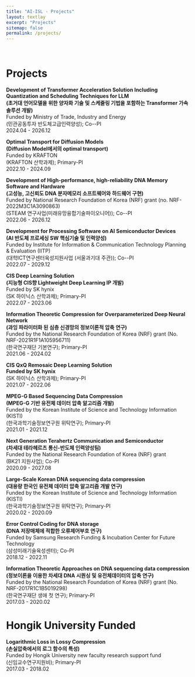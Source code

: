 ```yaml
--- 
title: "AI-ISL - Projects"
layout: textlay
excerpt: "Projects"
sitemap: false
permalink: /projects/
---
```



<p> &nbsp; </p>

# Projects
<b>Development of Transformer Acceleration Solution Including Quantization and Scheduling Techniques for LLM<br />
(초거대 언어모델을 위한 양자화 기술 및 스케줄링 기법을 포함하는 Transformer 가속 솔루션 개발)<br /></b>
Funded by Ministry of Trade, Industry and Energy<br />
(민관공동투자 반도체고급인력양성); Co--PI<br />
 2024.04 - 2026.12

<b>Optimal Transport for Diffusion Models<br />
(Diffusion Model에서의 optimal transport)<br /></b>
Funded by KRAFTON<br />
(KRAFTON 산학과제); Primary-PI<br />
 2022.10 - 2024.09

<b>Development of High-performance, high-reliability DNA Memory Software and Hardware <br />
(고성능, 고신뢰도 DNA 분자메모리 소프트웨어와 하드웨어 구현)<br /></b>
Funded by National Research Foundation of Korea (NRF) grant (no. NRF-2022M3C1A3090863)<br />
(STEAM 연구사업(미래유망융합기술파이오니어)); Co--PI<br />
 2022.06 - 2026.12

<b>Development for Processing Software on AI Semiconductor Devices<br />
(AI 반도체 프로세싱 SW 핵심기술 및 인력양성)<br /></b>
Funded by Institute for Information & Communication Technology Planning & Evaluation (IITP)<br />
(대학ICT연구센터육성지원사업 (서울과기대 주관)); Co--PI<br />
 2022.07 - 2029.12

<b>CIS Deep Learning Solution<br />
(지능형 CIS향 Lightweight Deep Learning IP 개발)<br /></b>
Funded by SK hynix  <br />
(SK 하이닉스 산학과제); Primary-PI<br />
 2022.07 - 2023.06

<b>Information Theoretic Compression for Overparameterized Deep Neural Network <br />
(과잉 파라미터화 된 심층 신경망의 정보이론적 압축 연구) <br /></b>
Funded by the National Research Foundation of Korea (NRF) grant (No. NRF-2021R1F1A105956711) <br />
(한국연구재단 기본연구); Primary-PI <br />
 2021.06 - 2024.02

<b>CIS QxQ Remosaic Deep Learning Solution <br />
Funded by SK hynix <br /></b>
(SK 하이닉스 산학과제); Primary-PI <br />
 2021.07 - 2022.06

<b>MPEG-G Based Sequencing Data Compression <br />
(MPEG-G 기반 유전체 데이터 압축 알고리즘 개발) <br /></b>
Funded by the Korean Institute of Science and Technology Information (KISTI) <br />
(한국과학기술정보연구원 위탁연구); Primary-PI <br />
 2021.01 - 2021.12

<b>Next Generation Terahertz Communication and Semiconductor <br />
(차세대 테라헤르츠 통신-반도체 인력양성팀) <br /></b>
Funded by the National Research Foundation of Korea (NRF) grant <br />
(BK21 지원사업); Co-PI <br />
 2020.09 - 2027.08 

<b>Large-Scale Korean DNA sequencing data compression <br />
(대용량 한국인 유전체 데이터 압축 알고리즘 개발 연구) <br /></b>
Funded by the Korean Institute of Science and Technology Information (KISTI) <br />
(한국과학기술정보연구원 위탁연구); Primary-PI <br />
 2020.02 - 2020.09

<b>Error Control Coding for DNA storage <br />
(DNA 저장매체에 적합한 오류제어부호 연구)<br /></b>
Funded by Samsung Research Funding & Incubation Center for Future Technology <br />
(삼성미래기술육성센터); Co-PI<br />
 2018.12 - 2022.11

<b>Information Theoretic Approaches on DNA sequencing data compression<br />
(정보이론을 이용한 차세대 DNA 시퀀싱 및 유전체데이터의 압축 연구)<br /></b>
Funded by the National Research Foundation of Korea (NRF) grant (No. NRF-2017R1C1B5019298) <br />
(한국연구재단 생애 첫 연구); Primary-PI <br />
 2017.03 - 2020.02

# Hongik University Funded
<b>Logarithmic Loss in Lossy Compression <br />
(손실압축에서의 로그 함수의 특성)<br /></b>
Funded by Hongik University new faculty research support fund<br />
(신임교수연구지원비); Primary-PI<br />
 2017.03 - 2018.02
